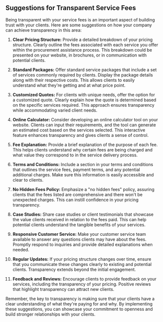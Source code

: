 ## Suggestions for Transparent Service Fees

Being transparent with your service fees is an important aspect of building trust with your clients. Here are some suggestions on how your company can achieve transparency in this area:

1. **Clear Pricing Structure:** Provide a detailed breakdown of your pricing structure. Clearly outline the fees associated with each service you offer within the procurement assistance process. This breakdown could be presented on your website, in brochures, or in communication with potential clients.

2. **Standard Packages:** Offer standard service packages that include a set of services commonly required by clients. Display the package details along with their respective costs. This allows clients to easily understand what they're getting and at what price point.

3. **Customized Quotes:** For clients with unique needs, offer the option for a customized quote. Clearly explain how the quote is determined based on the specific services required. This approach ensures transparency while accommodating varied client needs.

4. **Online Calculator:** Consider developing an online calculator tool on your website. Clients can input their requirements, and the tool can generate an estimated cost based on the services selected. This interactive feature enhances transparency and gives clients a sense of control.

5. **Fee Explanation:** Provide a brief explanation of the purpose of each fee. This helps clients understand why certain fees are being charged and what value they correspond to in the service delivery process.

6. **Terms and Conditions:** Include a section in your terms and conditions that outlines the service fees, payment terms, and any potential additional charges. Make sure this information is easily accessible and clear to clients.

7. **No Hidden Fees Policy:** Emphasize a "no hidden fees" policy, assuring clients that the fees listed are comprehensive and there won't be unexpected charges. This can instill confidence in your pricing transparency.

8. **Case Studies:** Share case studies or client testimonials that showcase the value clients received in relation to the fees paid. This can help potential clients understand the tangible benefits of your services.

9. **Responsive Customer Service:** Make your customer service team available to answer any questions clients may have about the fees. Promptly respond to inquiries and provide detailed explanations when needed.

10. **Regular Updates:** If your pricing structure changes over time, ensure that you communicate these changes clearly to existing and potential clients. Transparency extends beyond the initial engagement.

11. **Feedback and Reviews:** Encourage clients to provide feedback on your services, including the transparency of your pricing. Positive reviews that highlight transparency can attract new clients.

Remember, the key to transparency is making sure that your clients have a clear understanding of what they're paying for and why. By implementing these suggestions, you can showcase your commitment to openness and build stronger relationships with your clients.
